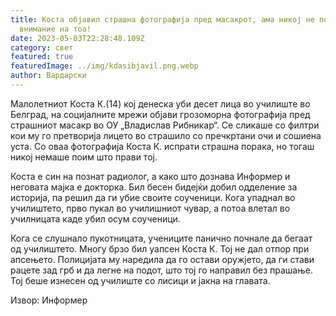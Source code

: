 ```yaml
---
title: Коста објавил страшна фотографија пред масакрот, ама никој не посветил
  внимание на тоа!
date: 2023-05-03T22:28:48.109Z
category: свет
featured: true
featuredImage: ../img/kdasibjavil.png.webp
author: Вардарски
---
```


Малолетниот Коста К.(14) кој денеска уби десет лица во училиште во Белград, на социјалните мрежи објави грозоморна фотографија пред страшниот масакр во ОУ „Владислав Рибникар“.
Се сликаше со филтри кои му го претворија лицето во страшило со пречкртани очи и сошиена уста. Со оваа фотографија Коста К. испрати страшна порака, но тогаш никој немаше поим што прави тој.

Коста е син на познат радиолог, а како што дознава Информер и неговата мајка е докторка. Бил бесен бидејќи добил одделение за историја, па решил да ги убие своите соученици. Кога упаднал во училиштето, прво пукал во училишниот чувар, а потоа влетал во училницата каде убил осум соученици.

Кога се слушнало пукотницата, учениците панично почнале да бегаат од училиштето. Многу брзо бил уапсен Коста К. Тој не дал отпор при апсењето. Полицијата му наредила да го остави оружјето, да ги стави рацете зад грб и да легне на подот, што тој го направил без прашање. Тој беше изнесен од училиште со лисици и јакна на главата.

Извор: Информер
